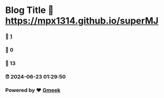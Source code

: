 # Blog Title :link: https://mpx1314.github.io/superMJ 
### :page_facing_up: [1](https://mpx1314.github.io/superMJ/tag.html) 
### :speech_balloon: 0 
### :hibiscus: 13 
### :alarm_clock: 2024-06-23 01:29:50 
### Powered by :heart: [Gmeek](https://github.com/Meekdai/Gmeek)
